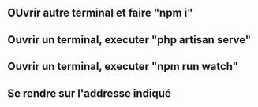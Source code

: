 ## OUvrir autre terminal et faire "npm i"

## Ouvrir un terminal, executer "php artisan serve" 
## Ouvrir un terminal, executer "npm run watch" 


## Se rendre sur l'addresse indiqué